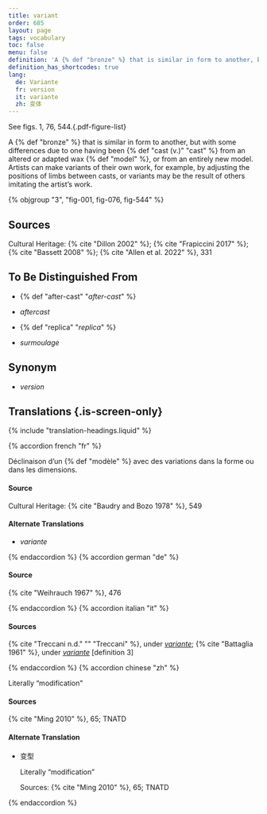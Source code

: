 ```yaml
---
title: variant
order: 685
layout: page
tags: vocabulary
toc: false
menu: false
definition: 'A {% def "bronze" %} that is similar in form to another, but with some differences due to one having been {% def "cast (v.)" "cast" %} from an altered or adapted wax {% def "model" %}, or from an entirely new model. Artists can make variants of their own work, for example, by adjusting the positions of limbs between casts, or variants may be the result of others imitating the artist’s work.'
definition_has_shortcodes: true
lang:
  de: Variante
  fr: version
  it: variante
  zh: 变体
---
```


See figs. 1, 76, 544.{.pdf-figure-list}

A {% def "bronze" %} that is similar in form to another, but with some differences due to one having been {% def "cast (v.)" "cast" %} from an altered or adapted wax {% def "model" %}, or from an entirely new model. Artists can make variants of their own work, for example, by adjusting the positions of limbs between casts, or variants may be the result of others imitating the artist’s work.

{% objgroup "3", "fig-001, fig-076, fig-544" %}

## Sources

Cultural Heritage: {% cite "Dillon 2002" %}; {% cite "Frapiccini 2017" %}; {% cite "Bassett 2008" %}; {% cite "Allen et al. 2022" %}, 331

## To Be Distinguished From

- {% def "after-cast" "*after-cast*" %}

- *aftercast*

- {% def "replica" "*replica*" %}

- *surmoulage*

## Synonym

- *version*

## Translations {.is-screen-only}

<div class="accordion">
{% include "translation-headings.liquid" %}

{% accordion french "fr" %}

Déclinaison d’un {% def "modèle" %} avec des variations dans la forme ou dans les dimensions.

#### Source

Cultural Heritage: {% cite "Baudry and Bozo 1978" %}, 549

#### Alternate Translations

- *variante*

{% endaccordion %}
{% accordion german "de" %}

#### Source

{% cite "Weihrauch 1967" %}, 476

{% endaccordion %}
{% accordion italian "it" %}

#### Sources

{% cite "Treccani n.d." "" "Treccani" %}, under [*variante*](http://www.treccani.it/vocabolario/variante1/); {% cite "Battaglia 1961" %}, under [*variante*](http://www.gdli.it/pdf_viewer/Scripts/pdf.js/web/viewer.asp?file=/PDF/GDLI21/GDLI_21_ocr_680.pdf&parola=variante) [definition 3]

{% endaccordion %}
{% accordion chinese "zh" %}

Literally “modification"

#### Sources

{% cite "Ming 2010" %}, 65; TNATD

#### Alternate Translation

- <span lang="zh">变型</span>

    Literally “modification”

    Sources: {% cite "Ming 2010" %}, 65; TNATD

{% endaccordion %}

</div>

